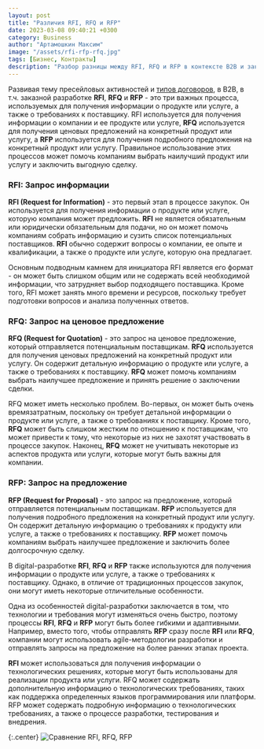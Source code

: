 ```yaml
---
layout: post
title: "Различия RFI, RFQ и RFP"
date: 2023-03-08 09:40:21 +0300
category: Business
author: "Артамошкин Максим"
image: "/assets/rfi-rfp-rfq.jpg"
tags: [Бизнес, Контракты]
description: "Разбор разницы между RFI, RFQ и RFP в контексте B2B и заказной разработки. RFI используется для получения информации о компании и ее продукте или услуге, RFQ используется для получения ценовых предложений на конкретный продукт или услугу, а RFP используется для получения подробного предложения на конкретный продукт или услугу. Каждый процесс имеет свои преимущества и недостатки, и правильное использование их может помочь компаниям выбрать наилучший продукт или услугу и заключить выгодную сделку."
---
```


Развивая тему пресейловых активностей и [типов договоров](https://blog.zverit.com/business/2023/03/04/5-types-development-contracts/), в B2B, в т.ч. заказной разработке **RFI**, **RFQ** и **RFP** - это три важных процесса, используемых для получения информации о продукте или услуге, а также о требованиях к поставщику. RFI используется для получения информации о компании и ее продукте или услуге, **RFQ** используется для получения ценовых предложений на конкретный продукт или услугу, а **RFP** используется для получения подробного предложения на конкретный продукт или услугу. Правильное использование этих процессов может помочь компаниям выбрать наилучший продукт или услугу и заключить выгодную сделку.
<!-- more -->
### RFI: Запрос информации

**RFI (Request for Information)** - это первый этап в процессе закупок. Он используется для получения информации о продукте или услуге, которую компания может предложить. **RFI** не является обязательным или юридически обязательным для подачи, но он может помочь компаниям собрать информацию и сузить список потенциальных поставщиков. **RFI** обычно содержит вопросы о компании, ее опыте и квалификации, а также о продукте или услуге, которую она предлагает.

Основным подводным камнем для инициатора RFI является его формат - он может быть слишком общим или не содержать всей необходимой информации, что затрудняет выбор подходящего поставщика. Кроме того, RFI может занять много времени и ресурсов, поскольку требует подготовки вопросов и анализа полученных ответов.

### RFQ: Запрос на ценовое предложение

**RFQ (Request for Quotation)** - это запрос на ценовое предложение, который отправляется потенциальным поставщикам. **RFQ** используется для получения ценовых предложений на конкретный продукт или услугу. Он содержит детальную информацию о продукте или услуге, а также о требованиях к поставщику. **RFQ** может помочь компаниям выбрать наилучшее предложение и принять решение о заключении сделки.

RFQ может иметь несколько проблем. Во-первых, он может быть очень времязатратным, поскольку он требует детальной информации о продукте или услуге, а также о требованиях к поставщику. Кроме того, **RFQ** может быть слишком жестким по отношению к поставщикам, что может привести к тому, что некоторые из них не захотят участвовать в процессе закупок. Наконец, **RFQ** может не учитывать некоторые из аспектов продукта или услуги, которые могут быть важны для компании.

### RFP: Запрос на предложение

**RFP (Request for Proposal)** - это запрос на предложение, который отправляется потенциальным поставщикам. **RFP** используется для получения подробного предложения на конкретный продукт или услугу. Он содержит детальную информацию о требованиях к продукту или услуге, а также о требованиях к поставщику. **RFP** может помочь компаниям выбрать наилучшее предложение и заключить более долгосрочную сделку.

В digital-разработке **RFI**, **RFQ** и **RFP** также используются для получения информации о продукте или услуге, а также о требованиях к поставщику. Однако, в отличие от традиционных процессов закупок, они могут иметь некоторые отличительные особенности.

Одна из особенностей digital-разработки заключается в том, что технологии и требования могут изменяться очень быстро, поэтому процессы **RFI**, **RFQ** и **RFP** могут быть более гибкими и адаптивными. Например, вместо того, чтобы отправлять **RFP** сразу после **RFI** или **RFQ**, компании могут использовать agile-методологии разработки и отправлять запросы на предложение на более ранних этапах проекта.

**RFI** может использоваться для получения информации о технологических решениях, которые могут быть использованы для реализации продукта или услуги. RFQ может содержать дополнительную информацию о технологических требованиях, таких как поддержка определенных языков программирования или платформ. RFP может содержать подробную информацию о технологических требованиях, а также о процессе разработки, тестирования и внедрения.

{:.center}
![Сравнение RFI, RFQ, RFP](https://blog.zverit.com/assets/rfi-rfq-rfp.png)